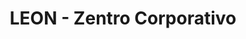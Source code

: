---
title: "LEON - Zentro Corporativo"
url: /huehuetenango/leon-zentro-corporativo/
shop: centro comercial
---